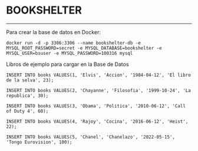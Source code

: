 # BOOKSHELTER
***
Para crear la base de datos en Docker:
```
docker run -d -p 3306:3306 --name bookshelter-db -e MYSQL_ROOT_PASSWORD=secret -e MYSQL_DATABASE=bookshelter -e MYSQL_USER=bsuser -e MYSQL_PASSWORD=100316 mysql
```

Libros de ejemplo para cargar en la Base de Datos
```
INSERT INTO books VALUES(1, 'Elvis', 'Accion', '1984-04-12', 'El libro de la selva', 23);
```
```
INSERT INTO books VALUES(2, 'Chayanne', 'Filosofia', '1999-10-24', 'La republica', 30);
```
```
INSERT INTO books VALUES(3, 'Obama', 'Politica', '2010-06-12', 'Call of Duty 4', 60);
```
```
INSERT INTO books VALUES(4, 'Rajoy', 'Cocina', '2016-06-12', 'Heist', 22);
```
```
INSERT INTO books VALUES(5, 'Chanel', 'Chanelazo', '2022-05-15', 'Tongo Eurovision', 100);
```